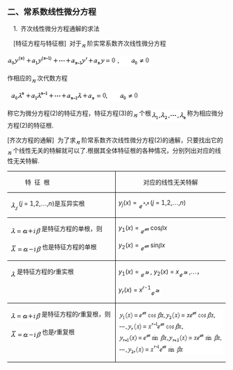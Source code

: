 <div class=Section1>
<h3 style='text-autospace:none;vertical-align:bottom'><span lang=ZH-CN
style='font-size:14.0pt;font-family:宋体_GB2312'>二、常系数线性微分方程</span></h3>
<p class=MsoNormal style='text-autospace:none;vertical-align:bottom'><span
lang=EN-US style='font-family:宋体_GB2312;color:black'>&nbsp;&nbsp;&nbsp; </span><span
lang=EN-US>1.</span><span lang=EN-US style='font-family:宋体_GB2312;color:black'>&nbsp;
</span><span lang=ZH-CN style='font-family:宋体_GB2312'>齐次线性微分方程通解的求法</span></p>
<p class=MsoNormal style='text-autospace:none;vertical-align:bottom'><span
lang=EN-US style='font-family:宋体_GB2312;color:black'>&nbsp;&nbsp;&nbsp; </span><span
lang=EN-US>[</span><span lang=ZH-CN style='font-family:宋体_GB2312'>特征方程与特征根</span><span
lang=EN-US>]</span><span lang=EN-US style='font-family:宋体_GB2312;color:black'>&nbsp;
</span><span lang=ZH-CN style='font-family:宋体_GB2312'>对于</span><sub><span
lang=EN-US><img width=13 height=15
src="res/17e9d95da129bdd93c34fb6cc6aaaa52_5763_files/image002.gif"
u1:shapes="_x0000_i1025" align=absmiddle></span></sub><span lang=ZH-CN
style='font-family:宋体_GB2312'>阶实常系数齐次线性微分方程</span></p>
<pre style='text-align:right;text-autospace:none;vertical-align:bottom'
align=right><sub><span lang=EN-US><img width=252 height=25
src="res/17e9d95da129bdd93c34fb6cc6aaaa52_5763_files/image004.gif"
u1:shapes="_x0000_i1026"><img width=77 height=24
src="res/17e9d95da129bdd93c34fb6cc6aaaa52_5763_files/image006.gif"
u1:shapes="_x0000_i1027"></span></sub><span lang=EN-US>&nbsp;&nbsp;&nbsp;&nbsp;&nbsp; &nbsp;&nbsp;&nbsp;&nbsp;&nbsp;&nbsp;&nbsp;&nbsp;&nbsp;&nbsp;&nbsp;&nbsp;&nbsp;&nbsp;&nbsp;&nbsp;&nbsp;(2)</span></pre>
<p class=MsoNormal style='text-autospace:none;vertical-align:bottom'><span
lang=ZH-CN style='font-family:宋体_GB2312'>作相应的</span><sub><span lang=EN-US><img
width=13 height=15 src="res/17e9d95da129bdd93c34fb6cc6aaaa52_5763_files/image008.gif"
u1:shapes="_x0000_i1028" align=absmiddle></span></sub><span lang=ZH-CN
style='font-family:宋体_GB2312'>次代数方程</span></p>
<pre style='text-align:right;text-autospace:none;vertical-align:bottom'
align=right><span lang=EN-US>&nbsp;<sub><img width=295 height=25
src="res/17e9d95da129bdd93c34fb6cc6aaaa52_5763_files/image010.gif"
u1:shapes="_x0000_i1029"></sub>&nbsp;&nbsp;&nbsp;&nbsp;&nbsp;&nbsp;&nbsp;&nbsp;&nbsp;&nbsp;&nbsp;&nbsp;&nbsp;&nbsp;&nbsp;&nbsp;&nbsp;&nbsp;&nbsp;&nbsp;&nbsp;&nbsp;&nbsp; (3)</span></pre>
<p class=MsoNormal style='text-autospace:none;vertical-align:bottom'><span
lang=ZH-CN style='font-family:宋体_GB2312'>称它为微分方程</span><span lang=EN-US>(2)</span><span
lang=ZH-CN style='font-family:宋体_GB2312'>的特征方程，特征方程</span><span lang=EN-US>(3)</span><span
lang=ZH-CN style='font-family:宋体_GB2312'>的</span><sub><span lang=EN-US><img
width=14 height=15 src="res/17e9d95da129bdd93c34fb6cc6aaaa52_5763_files/image012.gif"
u1:shapes="_x0000_i1030" align=absmiddle></span></sub><span lang=ZH-CN
style='font-family:宋体_GB2312'>个根</span><sub><span lang=EN-US><img width=83
height=24 src="res/17e9d95da129bdd93c34fb6cc6aaaa52_5763_files/image014.gif"
u1:shapes="_x0000_i1031" align=absmiddle></span></sub><span lang=ZH-CN
style='font-family:宋体_GB2312'>称为相应微分方程</span><span lang=EN-US>(2)</span><span
lang=ZH-CN style='font-family:宋体_GB2312'>的特征根</span><span lang=EN-US>.</span></p>
<p class=MsoNormal style='text-autospace:none;vertical-align:bottom'><span
lang=EN-US>[</span><span lang=ZH-CN style='font-family:宋体_GB2312'>齐次方程的通解</span><span
lang=EN-US>]&nbsp; </span><span lang=ZH-CN style='font-family:宋体_GB2312'>为了求</span><sub><span
lang=EN-US><img width=13 height=15
src="res/17e9d95da129bdd93c34fb6cc6aaaa52_5763_files/image016.gif"
u1:shapes="_x0000_i1032" align=absmiddle></span></sub><span lang=ZH-CN
style='font-family:宋体_GB2312'>阶常系数齐次线性微分方程</span><span lang=EN-US>(2)</span><span
lang=ZH-CN style='font-family:宋体_GB2312'>的通解，只要找出它的</span><sub><span
lang=EN-US><img width=13 height=15
src="res/17e9d95da129bdd93c34fb6cc6aaaa52_5763_files/image018.gif"
u1:shapes="_x0000_i1033" align=absmiddle></span></sub><span lang=ZH-CN
style='font-family:宋体_GB2312'>个线性无关的特解就可以了</span><span lang=EN-US>.</span><span
lang=ZH-CN style='font-family:宋体_GB2312'>根据其全体特征根的各种情况，分别列出对应的线性无关特解</span><span
lang=EN-US>.</span></p>
<table class=MsoNormalTable border=1 cellspacing=0 cellpadding=0
 style='border-collapse:collapse;border:none'>
 <tr>
  <td width=319 valign=top style='width:239.4pt;border:solid windowtext 1.0pt;
  border-left:none;padding:0mm 5.4pt 0mm 5.4pt'>
  <p class=MsoNormal><span lang=EN-US>&nbsp;&nbsp;&nbsp;&nbsp;&nbsp;&nbsp;&nbsp;&nbsp;
  </span><span lang=ZH-CN style='font-family:宋体_GB2312'>特</span><span
  lang=EN-US>&nbsp; </span><span lang=ZH-CN style='font-family:宋体_GB2312'>征</span><span
  lang=EN-US>&nbsp; </span><span lang=ZH-CN style='font-family:宋体_GB2312'>根</span></p>
  </td>
  <td width=328 valign=top style='width:246.0pt;border-top:solid windowtext 1.0pt;
  border-left:none;border-bottom:solid windowtext 1.0pt;border-right:none;
  padding:0mm 5.4pt 0mm 5.4pt'>
  <p class=MsoNormal align=center style='text-align:center'><span lang=ZH-CN
  style='font-family:宋体_GB2312'>对应的线性无关特解</span></p>
  </td>
 </tr>
 <tr>
  <td width=319 valign=top style='width:239.4pt;border-top:none;border-left:
  none;border-bottom:solid windowtext 1.0pt;border-right:solid windowtext 1.0pt;
  padding:0mm 5.4pt 0mm 5.4pt'>
  <p class=MsoNormal><sub><span lang=EN-US><img width=19 height=25
  src="res/17e9d95da129bdd93c34fb6cc6aaaa52_5763_files/image020.gif"
  u1:shapes="_x0000_i1034" align=absmiddle></span></sub><span lang=EN-US>(<i>j</i>
  = 1,2,</span><span lang=ZH-CN style='font-family:宋体_GB2312'>…</span><span
  lang=EN-US>,<i>n</i>)</span><span lang=ZH-CN style='font-family:宋体_GB2312'>是互异实根</span></p>
  </td>
  <td width=328 valign=top style='width:246.0pt;border:none;border-bottom:solid windowtext 1.0pt;
  padding:0mm 5.4pt 0mm 5.4pt'>
  <p class=MsoNormal><i><span lang=EN-US>y<sub>j</sub></span></i><span
  lang=EN-US>(<i>x</i>) = <sub><img width=27 height=23
  src="res/17e9d95da129bdd93c34fb6cc6aaaa52_5763_files/image022.gif"
  u1:shapes="_x0000_i1035" align=absmiddle></sub>(<i>j</i> = 1,2,</span><span
  lang=ZH-CN style='font-family:宋体_GB2312'>…</span><span lang=EN-US>,<i>n</i>)</span></p>
  </td>
 </tr>
 <tr>
  <td width=319 valign=top style='width:239.4pt;border-top:none;border-left:
  none;border-bottom:solid windowtext 1.0pt;border-right:solid windowtext 1.0pt;
  padding:0mm 5.4pt 0mm 5.4pt'>
  <p class=MsoNormal><sub><span lang=EN-US><img width=72 height=21
  src="res/17e9d95da129bdd93c34fb6cc6aaaa52_5763_files/image024.gif"
  u1:shapes="_x0000_i1051" align=absmiddle></span></sub><span lang=ZH-CN
  style='font-family:宋体_GB2312'>是特征方程的单根，则</span></p>
  <p class=MsoNormal><sub><span lang=EN-US><img width=73 height=24
  src="res/17e9d95da129bdd93c34fb6cc6aaaa52_5763_files/image026.gif"
  u1:shapes="_x0000_i1052" align=absmiddle></span></sub><span lang=ZH-CN
  style='font-family:宋体_GB2312'>也是特征方程的单根</span></p>
  </td>
  <td width=328 valign=top style='width:246.0pt;border:none;border-bottom:solid windowtext 1.0pt;
  padding:0mm 5.4pt 0mm 5.4pt'>
  <p class=MsoNormal><i><span lang=EN-US>y</span></i><sub><span lang=EN-US>1</span></sub><span
  lang=EN-US>(<i>x</i>) = <sub><img width=23 height=21
  src="res/17e9d95da129bdd93c34fb6cc6aaaa52_5763_files/image028.gif"
  u1:shapes="_x0000_i1053" align=absmiddle></sub>cos</span><i><span lang=ZH-CN
  style='font-family:宋体_GB2312'>β</span><span lang=EN-US>x</span></i></p>
  <p class=MsoNormal><i><span lang=EN-US>y</span></i><sub><span lang=EN-US>2</span></sub><span
  lang=EN-US>(<i>x</i>) = <sub><img width=23 height=21
  src="res/17e9d95da129bdd93c34fb6cc6aaaa52_5763_files/image030.gif"
  u1:shapes="_x0000_i1054" align=absmiddle></sub>sin</span><i><span lang=ZH-CN
  style='font-family:宋体_GB2312'>β</span><span lang=EN-US>x</span></i></p>
  </td>
 </tr>
 <tr>
  <td width=319 valign=top style='width:239.4pt;border-top:none;border-left:
  none;border-bottom:solid windowtext 1.0pt;border-right:solid windowtext 1.0pt;
  padding:0mm 5.4pt 0mm 5.4pt'>
  <p class=MsoNormal><i><sub><span lang=EN-US><img width=15 height=19
  src="res/17e9d95da129bdd93c34fb6cc6aaaa52_5763_files/image032.gif"
  u1:shapes="_x0000_i1055" align=absmiddle></span></sub></i><span lang=ZH-CN
  style='font-family:宋体_GB2312'>是特征方程的</span><i><span lang=EN-US>r</span></i><span
  lang=ZH-CN style='font-family:宋体_GB2312'>重实根</span></p>
  </td>
  <td width=328 valign=top style='width:246.0pt;border:none;border-bottom:solid windowtext 1.0pt;
  padding:0mm 5.4pt 0mm 5.4pt'>
  <p class=MsoNormal><i><span lang=EN-US>y</span></i><sub><span lang=EN-US>1</span></sub><span
  lang=EN-US>(<i>x</i>) = <sub><img width=23 height=21
  src="res/17e9d95da129bdd93c34fb6cc6aaaa52_5763_files/image034.gif"
  u1:shapes="_x0000_i1056" align=absmiddle></sub>, <i>y</i><sub>2</sub>(<i>x</i>)
  = <i>x</i><sub><img width=23 height=21
  src="res/17e9d95da129bdd93c34fb6cc6aaaa52_5763_files/image036.gif"
  u1:shapes="_x0000_i1057" align=absmiddle></sub>,</span><span lang=ZH-CN
  style='font-family:宋体_GB2312'>…，</span></p>
  <p class=MsoNormal><i><span lang=EN-US>y<sub>r</sub></span></i><span
  lang=EN-US>(<i>x</i>) = <i>x<sup>r</sup></i><sup>-1</sup><sub><img width=23
  height=21 src="res/17e9d95da129bdd93c34fb6cc6aaaa52_5763_files/image037.gif"
  u1:shapes="_x0000_i1058" align=absmiddle></sub></span></p>
  </td>
 </tr>
 <tr style='height:80.25pt'>
  <td width=319 valign=top style='width:239.4pt;border-top:none;border-left:
  none;border-bottom:solid windowtext 1.0pt;border-right:solid windowtext 1.0pt;
  padding:0mm 5.4pt 0mm 5.4pt;height:80.25pt'>
  <p class=MsoNormal><sub><span lang=EN-US><img width=72 height=21
  src="res/17e9d95da129bdd93c34fb6cc6aaaa52_5763_files/image039.gif"
  u1:shapes="_x0000_i1059" align=absmiddle></span></sub><span lang=ZH-CN
  style='font-family:宋体_GB2312'>是特征方程的</span><i><span lang=EN-US>r</span></i><span
  lang=ZH-CN style='font-family:宋体_GB2312'>重复根，则</span></p>
  <p class=MsoNormal><sub><span lang=EN-US><img width=73 height=24
  src="res/17e9d95da129bdd93c34fb6cc6aaaa52_5763_files/image041.gif"
  u1:shapes="_x0000_i1060" align=absmiddle></span></sub><span lang=ZH-CN
  style='font-family:宋体_GB2312'>也是</span><i><span lang=EN-US>r</span></i><span
  lang=ZH-CN style='font-family:宋体_GB2312'>重复根</span></p>
  </td>
  <td width=328 valign=top style='width:246.0pt;border:none;border-bottom:solid windowtext 1.0pt;
  padding:0mm 5.4pt 0mm 5.4pt;height:80.25pt'>
  <p class=MsoNormal><sub><span lang=EN-US><img width=276 height=104
  src="res/17e9d95da129bdd93c34fb6cc6aaaa52_5763_files/image043.gif"
  u1:shapes="_x0000_i1061"></span></sub></p>
  </td>
 </tr>
</table>
<p class=MsoNormal align=left style='margin:0mm;margin-bottom:.0001pt;
text-align:left'><span lang=EN-US style='font-family:宋体'>&nbsp;</span></p>
</div>
